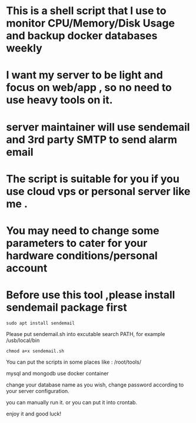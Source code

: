 # This is a shell script that I use to monitor CPU/Memory/Disk Usage and backup docker databases weekly ######  
# I want my server to be light and focus on web/app , so no need to use heavy tools on it. ######  
# server maintainer will use sendemail and 3rd party SMTP to send alarm email ##########  
# The script is suitable for you  if you use cloud vps or personal server like me . #####  
# You may need to change some parameters to cater for your hardware conditions/personal account ####  
# Before use this tool ,please install sendemail package first #
```
sudo apt install sendemail
```


Please put sendemail.sh into excutable search PATH, for example /usb/local/bin
```
chmod a+x sendemail.sh
```
You can put the scripts in some places like : /root/tools/ 

mysql and mongodb use docker container

change your database name as you wish, change password according to your server configuration.

you can manually run it. or you can put it into crontab.


enjoy it and good luck!

